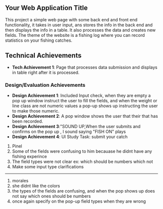 
## Your Web Application Title
This project a simple web page with some  back end and front end functionality, it takes in user input, ans stores the info in the back end and then displays the info in a table. 
It also processes the data and creates new fields. The theme of the website is a fishing log where you can record statistics on your fishing catches.

## Technical Achievements
- **Tech Achievement 1**: Page that processes data submission and displays in table right after it is processed.
### Design/Evaluation Achievements
- **Design Achievement 1**: Included Input check, when they are empty a pop up window instruct the user to fill the fields,
and when the weight or line class are not numeric values a pop-up shows up instructing the user to make those numeric.
- **Design Achievement 2**: A pop window shows the user that their that has been recorded.
- **Design Achievement 3**:"SOUND UP,When the user submits and confirms on the pop up , I sound saying "FISH ON" plays  
- **Design Achievement 4**:  UI Study
Task: submit your catch 

1. Pinel
2. Some of the fields were confusing to him becauase he didnt have any fishing experince 
3. The field types were not clear ex: which should be numbers which not
4. Make some input type clarifications
-----------------------------------------------------------------------
1. morales 
2. she didnt like the colors
3. the types of the fields are confusing, and when the pop shows up does not say which ones should be numbers 
4. once again specify on the pop-up field types when they are wrong 



